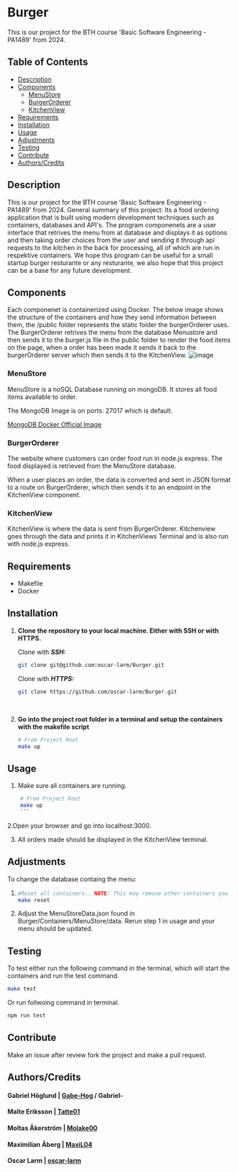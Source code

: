 # Burger

This is our project for the BTH course 'Basic Software Engineering - PA1489' from 2024.

## Table of Contents

- [Description](#description)
- [Components](#components)
    - [MenuStore](#menustore)
    - [BurgerOrderer](#burgerorderer)
    - [KitchenView](#kitchenview)
- [Requirements](#requirements)
- [Installation](#installation)
- [Usage](#usage)
- [Adjustments](#adjustments)
- [Testing](#testing)
- [Contribute](#contribute)
- [Authors/Credits](#authorscredits)

## Description
This is our project for the BTH course 'Basic Software Engineering - PA1489' from 2024.
General summary of this project: Its a food ordering application that is built using modern development techniques such as containers, databases and API's. 
The program componenets are a user interface that retrives the menu from at database and displays it as options and then taking order choices from the user and sending it through api requests to the kitchen in the back for processing, all of which are run in respektive containers. We hope this program can be useful for a small startup burger resturante or any resturante, we also hope that this project can be a base for any future development.



## Components
Each componenet is containerized using Docker. 
The below image shows the structure of the containers and how they send information between them, the /public folder represents the static folder the burgerOrderer uses. The BurgerOrderer retrives the menu from the database Menustore and then sends it to the burger.js file in the public folder to render the food items on the page, when a order has been made it sends it back to the burgerOrderer server which then sends it to the KitchenView.
![image](https://github.com/user-attachments/assets/58703202-25fc-4746-9d21-3601c2ab099a)

### MenuStore
MenuStore is a noSQL Database running on mongoDB. It stores all food items available to order.

The MongoDB Image is on ports: 27017 which is default. 

[MongoDB Docker Official Image](https://hub.docker.com/_/mongo)

### BurgerOrderer
The website where customers can order food run in node.js express. The food displayed is retrieved from the MenuStore database.

When a user places an order, the data is converted and sent in JSON format to a route on BurgerOrderer, which then sends it to an endpoint in the KitchenView component.

### KitchenView
KitchenView is where the data is sent from BurgerOrderer. Kitchenview goes through the data and prints it in KitchenViews Terminal and is also run with node.js express.

## Requirements

- Makefile
- Docker

## Installation

1. **Clone the repository to your local machine. Either with SSH or with HTTPS.**
    
    Clone with ***SSH:***
    ```bash
    git clone git@github.com:oscar-larm/Burger.git
    ```

    Clone with ***HTTPS:***
    ```bash
    git clone https://github.com/oscar-larm/Burger.git
    ```
    <br>

2. **Go into the project root folder in a terminal and setup the containers with the makefile script**
    ```bash
    # From Project Root 
    make up
    ```

## Usage
1. Make sure all containers are running.
```bash
    # From Project Root
    make up
    ```
```
2.Open your browser and go into localhost:3000.

3. All orders made should be displayed in the KitchenView terminal.

## Adjustments 
To change the database containg the menu: 
1. ```bash
   #Reset all containers.. NOTE! This may remove other containers you have in docker. 
   make reset
   
   ```
2. Adjust the MenuStoreData.json found in Burger/Containers/MenuStore/data.
   Rerun step 1 in usage and your menu should be updated. 
## Testing

To test either run the following command in the terminal, which will start the containers and run the test command.
```bash
make test
```
Or run follwoing command in terminal.
```bash
npm run test
```
## Contribute

Make an issue after review fork the project and make a pull request.

## Authors/Credits

#### Gabriel Höglund | [Gabe-Hog](https://github.com/Gabe-Hog) / Gabriel-
#### Malte Eriksson | [Tatte01](https://github.com/Tatte01)
#### Moltas Åkerström | [Molake00](https://github.com/Molake00)
#### Maximilian Åberg | [MaxiL04](https://github.com/MaxiL04)
#### Oscar Larm | [oscar-larm](https://github.com/oscar-larm)
